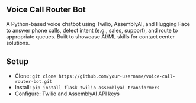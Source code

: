 ## Voice Call Router Bot
A Python-based voice chatbot using Twilio, AssemblyAI, and Hugging Face to answer phone calls, detect intent (e.g., sales, support), and route to appropriate queues. Built to showcase AI/ML skills for contact center solutions.

## Setup
- Clone: `git clone https://github.com/your-username/voice-call-router-bot.git`
- Install: `pip install flask twilio assemblyai transformers`
- Configure: Twilio and AssemblyAI API keys